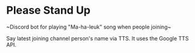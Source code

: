 # Please Stand Up

~Discord bot for playing "Ma-ha-leuk" song when people joining~

Say latest joining channel person's name via TTS. It uses the Google TTS API.

